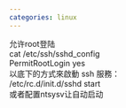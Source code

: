 ```yaml
---
categories: linux
---
```

允许root登陆<br>
cat /etc/ssh/sshd_config<br>
PermitRootLogin yes<br>
以底下的方式來啟動 ssh 服務：<br>
/etc/rc.d/init.d/sshd start<br>
或者配置ntsysv让自动启动<br>
<br>
&nbsp;<br>
<br>
<br>
